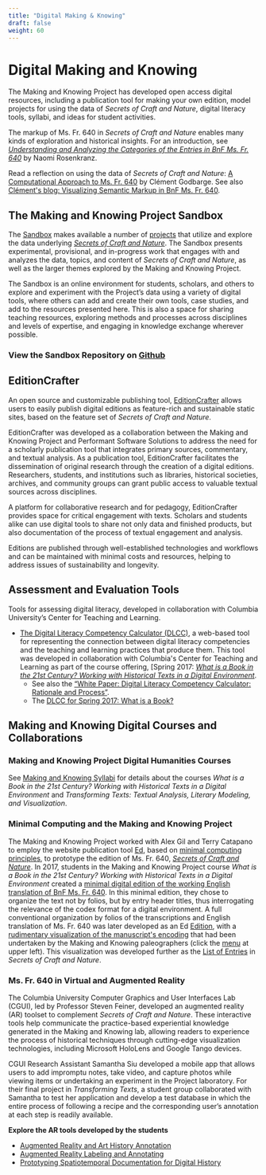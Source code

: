 ```yaml
---
title: "Digital Making & Knowing"
draft: false
weight: 60
---
```


# Digital Making and Knowing
The Making and Knowing Project has developed open access digital resources, including a publication tool for making your own edition, model projects for using the data of *Secrets of Craft and Nature*, digital literacy tools, syllabi, and ideas for student activities.

The markup of Ms. Fr. 640 in *Secrets of Craft and Nature* enables many kinds of exploration and historical insights. For an introduction, see [*Understanding and Analyzing the Categories of the Entries in BnF Ms. Fr. 640*](https://cu-mkp.github.io/sandbox/docs/categories.html) by Naomi Rosenkranz.

Read a reflection on using the data of *Secrets of Craft and Nature*: [A Computational Approach to Ms. Fr. 640](https://edition640.makingandknowing.org/#/essays/ann_301_ie_19) by Clément Godbarge. See also [Clément's blog: Visualizing Semantic Markup in BnF Ms. Fr. 640](https://clementgodbarge.com/post/visualization/).

## The Making and Knowing Project Sandbox
The [Sandbox](https://cu-mkp.github.io/sandbox/) makes available a number of [projects](https://cu-mkp.github.io/sandbox/docs/index-digital-projects.html) that utilize and explore the data underlying [*Secrets of Craft and Nature*](https://edition640.makingandknowing.org/). The Sandbox presents experimental, provisional, and in-progress work that engages with and analyzes the data, topics, and content of _Secrets of Craft and Nature_, as well as the larger themes explored by the Making and Knowing Project. 

The Sandbox is an online environment for students, scholars, and others to explore and experiment with the Project’s data using a variety of digital tools, where others can add and create their own tools, case studies, and add to the resources presented here. This is also a space for sharing teaching resources, exploring methods and processes across disciplines and levels of expertise, and engaging in knowledge exchange wherever possible.

### View the Sandbox Repository on [Github](https://github.com/cu-mkp/sandbox)

## EditionCrafter
An open source and customizable publishing tool, [EditionCrafter](https://editioncrafter.org) allows users to easily publish digital editions as feature-rich and sustainable static sites, based on the feature set of *Secrets of Craft and Nature*.
 
EditionCrafter was developed as a collaboration between the Making and Knowing Project and Performant Software Solutions to address the need for a scholarly publication tool that integrates primary sources, commentary, and textual analysis. As a publication tool, EditionCrafter facilitates the dissemination of original research through the creation of a digital editions. Researchers, students, and institutions such as libraries, historical societies, archives, and community groups can grant public access to valuable textual sources across disciplines.

A platform for collaborative research and for pedagogy, EditionCrafter provides space for critical engagement with texts. Scholars and students alike can use digital tools to share not only data and finished products, but also documentation of the process of textual engagement and analysis.

Editions are published through well-established technologies and workflows and can be maintained with minimal costs and resources, helping to address issues of sustainability and longevity.

## Assessment and Evaluation Tools
Tools for assessing digital literacy, developed in collaboration with Columbia University’s Center for Teaching and Learning.
- [The Digital Literacy Competency Calculator (DLCC)](https://ccnmtl.github.io/digital-literacy/), a web-based tool for representing the connection between digital literacy competencies and the teaching and learning practices that produce them. This tool was developed in collaboration with Columbia's Center for Teaching and Learning as part of the course offering, [Spring 2017: [_What is a Book in the 21st Century? Working with Historical Texts in a Digital Environment_](https://www.makingandknowing.org/wp-content/uploads/2019/10/Website-Syllabus_Digital_course.pdf).
     - See also the [“White Paper: Digital Literacy Competency Calculator: Rationale and Process”](https://docs.google.com/document/d/11Em2vX-jJw_4QoP62STwVo1i5cNi81ARft9j7gOQsoA/edit?usp=sharing).
     - The [DLCC for Spring 2017: What is a Book?](https://cu-mkp.github.io/diglit-gr8975/)
 
## Making and Knowing Digital Courses and Collaborations
### Making and Knowing Project Digital Humanities Courses
See [Making and Knowing Syllabi](/resources/syllabi/) for details about the courses _What is a Book in the 21st Century? Working with Historical Texts in a Digital Environment_ and _Transforming Texts: Textual Analysis, Literary Modeling, and Visualization_.

### Minimal Computing and the Making and Knowing Project
The Making and Knowing Project worked with Alex Gil and Terry Catapano to employ the website publication tool [Ed](https://minicomp.github.io/ed/), based on [minimal computing principles](http://go-dh.github.io/mincomp/), to prototype the edition of Ms. Fr. 640, [_Secrets of Craft and Nature_](https://edition640.makingandknowing.org/#/). In 2017, students in the Making and Knowing Project course _What is a Book in the 21st Century? Working with Historical Texts in a Digital Environment_ created a [minimal digital edition of the working English translation of BnF Ms. Fr. 640](https://cu-mkp.github.io/GR8975-edition/). In this minimal edition, they chose to organize the text not by folios, but by entry header titles, thus interrogating the relevance of the codex format for a digital environment. A full conventional organization by folios of the transcriptions and English translation of Ms. Fr. 640 was later developed as an Ed [Edition](https://cu-mkp.github.io/2017-workshop-edition/), with a [rudimentary visualization of the manuscript's encoding](https://cu-mkp.github.io/2017-workshop-edition/edition/) that had been undertaken by the Making and Knowing paleographers (click the [menu](https://cu-mkp.github.io/2017-workshop-edition/) at upper left). This visualization was developed further as the [List of Entries](https://edition640.makingandknowing.org/#/entries) in _Secrets of Craft and Nature_.

### Ms. Fr. 640 in Virtual and Augmented Reality
The Columbia University Computer Graphics and User Interfaces Lab (CGUI), led by Professor Steven Feiner, developed an augmented reality (AR) toolset to complement _Secrets of Craft and Nature_. These interactive tools help communicate the practice-based experiential knowledge generated in the Making and Knowing lab, allowing readers to experience the process of historical techniques through cutting-edge visualization technologies, including Microsoft HoloLens and Google Tango devices.

CGUI Research Assistant Samantha Siu developed a mobile app that allows users to add impromptu notes, take video, and capture photos while viewing items or undertaking an experiment in the Project laboratory. For their final project in _Transforming Texts_, a student group collaborated with Samantha to test her application and develop a test database in which the entire process of following a recipe and the corresponding user’s annotation at each step is readily available.

**Explore the AR tools developed by the students**
- [Augmented Reality and Art History Annotation](https://vimeo.com/946354320)
- [Augmented Reality Labeling and Annotating](https://vimeo.com/946353976)
- [Prototyping Spatiotemporal Documentation for Digital History](https://vimeo.com/946354776)

